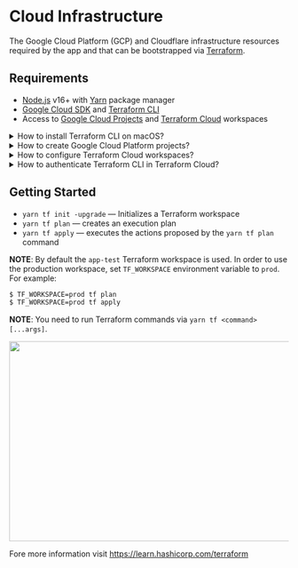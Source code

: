 # Cloud Infrastructure

The Google Cloud Platform (GCP) and Cloudflare infrastructure resources required
by the app and that can be bootstrapped via [Terraform](https://www.terraform.io/).

## Requirements

- [Node.js](https://nodejs.org/en/) v16+ with [Yarn](https://yarnpkg.com/) package manager
- [Google Cloud SDK](https://cloud.google.com/sdk/docs/install) and [Terraform CLI](https://learn.hashicorp.com/tutorials/terraform/install-cli)
- Access to [Google Cloud Projects](https://cloud.google.com/resource-manager/docs/creating-managing-projects) and [Terraform Cloud](https://cloud.hashicorp.com/products/terraform) workspaces

<details>
  <summary>How to install Terraform CLI on macOS?</summary><br>

```bash
$ brew tap hashicorp/tap
$ brew install hashicorp/tap/terraform
$ brew update
$ brew upgrade hashicorp/tap/terraform
$ yarn tf -version
```

</details>

<details>
  <summary>How to create Google Cloud Platform projects?</summary><br>

Simply navigate to [Google Cloud Resource Manager](https://console.cloud.google.com/cloud-resource-manager)
and create two GCP projects for both `test` (QA) and `prod` (production)
environments, e.g. "example" and "example-test".

Fore more information visit https://cloud.google.com/resource-manager/docs/creating-managing-projects<br>

</details>

<details>
  <summary>How to configure Terraform Cloud workspaces?</summary><br>

1. Sign in to [Terraform Cloud](https://cloud.hashicorp.com/products/terraform) dashboard.
2. Create or join an organization.
3. Create two workspaces — `app-test` and `app-prod` for test/QA and production environments.
4. In each of these workspaces create an environment variable called `GOOGLE_CREDENTIALS` with the value containing JSON key of a GCP [service account](https://cloud.google.com/iam/docs/service-accounts). Note, this GCP service account needs to have `Owner` or `Editor` + `Service Usage Admin` roles.

For more information visit https://registry.terraform.io/providers/hashicorp/google/latest/docs/guides/provider_reference<br>

</details>

<details>
  <summary>How to authenticate Terraform CLI in Terraform Cloud?</summary><br>

1. Create a personal or team [API Token](https://learn.hashicorp.com/tutorials/terraform/cloud-login) via [Terraform Cloud](https://app.terraform.io/app/) dashboard → [Settings](https://app.terraform.io/app/settings/tokens).
2. Save API token to the `.terraformrc` file in root of the project:

```
credentials "app.terraform.io" {
  token = "xxxxxx.atlasv1.zzzzzzzzzzzzz"
}
```

**NOTE**: This would allow to using different Terraform credentials per software project if you want to.<br>

</details>

## Getting Started

- `yarn tf init -upgrade` — Initializes a Terraform workspace
- `yarn tf plan` — creates an execution plan
- `yarn tf apply` — executes the actions proposed by the `yarn tf plan` command

**NOTE**: By default the `app-test` Terraform workspace is used. In order to use
the production workspace, set `TF_WORKSPACE` environment variable to `prod`. For
example:

```bash
$ TF_WORKSPACE=prod tf plan
$ TF_WORKSPACE=prod tf apply
```

**NOTE**: You need to run Terraform commands via `yarn tf <command> [...args]`.

<p align="center">
  <a href="https://www.youtube.com/watch?v=tomUWcQ0P3k"><img src="https://user-images.githubusercontent.com/197134/151321818-d47fe54f-c19e-4d4c-9834-c33e589a33e1.png" alt="" width="640" height="360" /></a>
</p>

Fore more information visit https://learn.hashicorp.com/terraform

